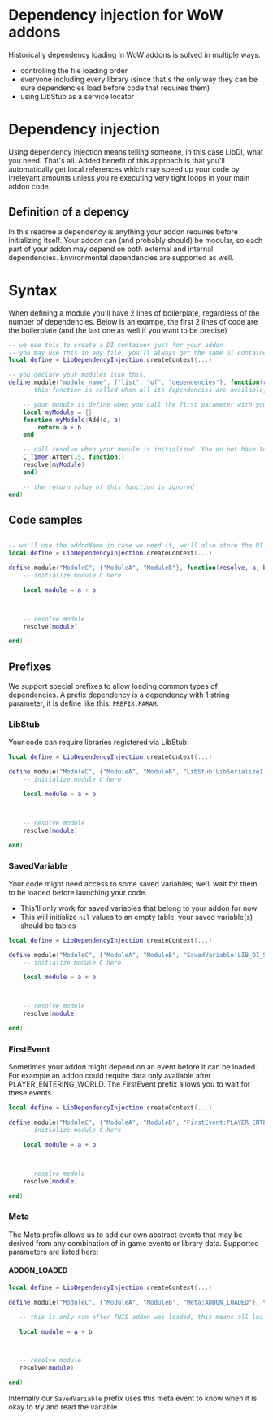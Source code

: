 # Dependency injection for WoW addons

Historically dependency loading in WoW addons is solved in multiple ways:
- controlling the file loading order
- everyone including every library (since that's the only way they can be sure dependencies load before code that requires them)
- using LibStub as a service locator

# Dependency injection

Using dependency injection means telling someone, in this case LibDI, what you need. That's all.
Added benefit of this approach is that you'll automatically get local references which may speed up your code by irrelevant amounts unless you're executing very tight loops in your main addon code.

## Definition of a depency

In this readme a dependency is anything your addon requires before initializing itself. Your addon can (and probably should) be modular, so each part of your addon may depend on both external and internal dependencies. Environmental dependencies are supported as well.

# Syntax

When defining a module you'll have 2 lines of boilerplate, regardless of the number of dependencies.
Below is an exampe, the first 2 lines of code are the boilerplate (and the last one as well if you want to be precise)
```lua
-- we use this to create a DI container just for your addon
-- you may use this in any file, you'll always get the same DI container
local define = LibDependencyInjection.createContext(...)

-- you declare your modules like this:
define.module("module name", {"list", "of", "dependencies"}, function(resolve, list, of, dependencies)
    -- this function is called when all its dependencies are available, these dependencies are passed as parameters so you have them immediately available as local variable!

    -- your module is define when you call the first parameter with your module as an argument. Your module should probably be a table, but any non-nil value is allowed
    local myModule = {}
    function myModule:Add(a, b)
        return a + b
    end

    -- call resolve when your module is initialized. You do not have to do this immediately, you could wait for events or put a delay on it if you want to.
    C_Timer.After(15, function()
    resolve(myModule)
    end)

    -- the return value of this function is ignored
end)


```

## Code samples

```lua

-- we'll use the addonName in case we need it, we'll also store the DI container in your addon's table under the key _diContainer
local define = LibDependencyInjection.createContext(...)

define.module("ModuleC", {"ModuleA", "ModuleB"}, function(resolve, a, b)
    -- initialize module C here

    local module = a + b



    -- resolve module
    resolve(module)

end)
```

## Prefixes

We support special prefixes to allow loading common types of dependencies. A prefix dependency is a dependency with 1 string parameter, it is define like this: `PREFIX:PARAM`.

### LibStub

Your code can require libraries registered via LibStub:
```lua
local define = LibDependencyInjection.createContext(...)

define.module("ModuleC", {"ModuleA", "ModuleB", "LibStub:LibSerialize1.0"}, function(resolve, a, b, libSerialize)
    -- initialize module C here

    local module = a + b



    -- resolve module
    resolve(module)

end)

```

### SavedVariable

Your code might need access to some saved variables; we'll wait for them to be loaded before launching your code.
- This'll only work for saved variables that belong to your addon for now
- This will initialize `nil` values to an empty table, your saved variable(s) should be tables

```lua
local define = LibDependencyInjection.createContext(...)

define.module("ModuleC", {"ModuleA", "ModuleB", "SavedVariable:LIB_DI_SAVED_VAR"}, function(resolve, a, b, savedVariable)
    -- initialize module C here

    local module = a + b



    -- resolve module
    resolve(module)

end)

```

### FirstEvent

Sometimes your addon might depend on an event before it can be loaded. For example an addon could require data only available after PLAYER_ENTERING_WORLD.
The FirstEvent prefix allows you to wait for these events.

```lua
local define = LibDependencyInjection.createContext(...)

define.module("ModuleC", {"ModuleA", "ModuleB", "FirstEvent:PLAYER_ENTERING_WORLD"}, function(resolve, a, b, savedVariable)
    -- initialize module C here

    local module = a + b



    -- resolve module
    resolve(module)

end)
```
### Meta

The Meta prefix allows us to add our own abstract events that may be derived from any combination of in game events or library data.
Supported parameters are listed here:

#### ADDON_LOADED

 ```lua
local define = LibDependencyInjection.createContext(...)

define.module("ModuleC", {"ModuleA", "ModuleB", "Meta:ADDON_LOADED"}, function(resolve, a, b, _)

    -- this is only ran after THIS addon was loaded, this means all lua was parsed and your saved variables are available

    local module = a + b



    -- resolve module
    resolve(module)

end)
```

Internally our `SavedVariable` prefix uses this meta event to know when it is okay to try and read the variable.
